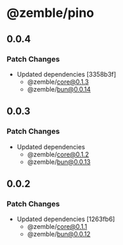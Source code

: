 # @zemble/pino

## 0.0.4

### Patch Changes

- Updated dependencies [3358b3f]
  - @zemble/core@0.1.3
  - @zemble/bun@0.0.14

## 0.0.3

### Patch Changes

- Updated dependencies
  - @zemble/core@0.1.2
  - @zemble/bun@0.0.13

## 0.0.2

### Patch Changes

- Updated dependencies [1263fb6]
  - @zemble/core@0.1.1
  - @zemble/bun@0.0.12
